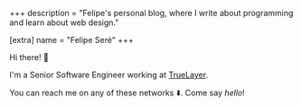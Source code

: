 +++
description = "Felipe's personal blog, where I write about programming and learn about web design."

[extra]
name = "Felipe Seré"
+++

Hi there! :wave:

I'm a Senior Software Engineer working at [TrueLayer](https://truelayer.com/).

You can reach me on any of these networks :arrow_down:. 
Come say _hello_!

